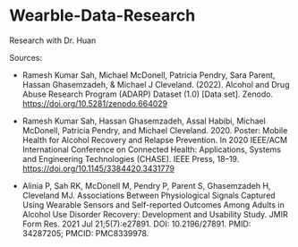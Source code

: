 # Wearble-Data-Research
Research with Dr. Huan

Sources:

+ Ramesh Kumar Sah, Michael McDonell, Patricia Pendry, Sara Parent, Hassan Ghasemzadeh, & Michael J Cleveland. (2022). Alcohol and Drug Abuse Research Program (ADARP) Dataset (1.0) [Data set]. Zenodo. https://doi.org/10.5281/zenodo.664029

+ Ramesh Kumar Sah, Hassan Ghasemzadeh, Assal Habibi, Michael McDonell, Patricia Pendry, and Michael Cleveland. 2020. Poster: Mobile Health for Alcohol Recovery and Relapse Prevention. In 2020 IEEE/ACM International Conference on Connected Health: Applications, Systems and Engineering Technologies (CHASE). IEEE Press, 18–19. https://doi.org/10.1145/3384420.3431779

+ Alinia P, Sah RK, McDonell M, Pendry P, Parent S, Ghasemzadeh H, Cleveland MJ. Associations Between Physiological Signals Captured Using Wearable Sensors and Self-reported Outcomes Among Adults in Alcohol Use Disorder Recovery: Development and Usability Study. JMIR Form Res. 2021 Jul 21;5(7):e27891. DOI: 10.2196/27891. PMID: 34287205; PMCID: PMC8339978.
